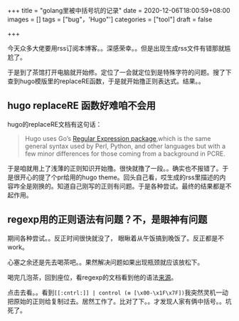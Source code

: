 +++
title = "golang里被中括号坑的记录"
date = 2020-12-06T18:00:59+08:00
images = []
tags = ["bug"，'Hugo"']
categories = ["tool"]
draft = false

+++

今天众多大佬要用rss订阅本博客。。深感荣幸。。但是出现生成rss文件有错那就尴尬了。

于是到了茶馆打开电脑就开始修。定位了一会就定位到是特殊字符的问题。搜了下查到hugo模版里的replaceRE函数，于是就开始撸正则表达式。结果。。

## hugo replaceRE 函数好难咱不会用

hugo的replaceRE文档有这句话：

> Hugo uses Go’s [Regular Expression package](https://golang.org/pkg/regexp/),which is the same general syntax used by Perl, Python, and other languages but with a few minor differences for those coming from a background in PCRE.

于是咱就用上了浅薄的正则知识开始撸。很快就撸了一段。。确实也不报错了。于是很开心的提了个pr给用的hugo theme。回头自己看，哎生成的rss里描述的内容咋全是刚换的。知道自己刚写的正则有问题。于是各种尝试。最终的结果都是不起作用。

## regexp用的正则语法有问题？不，是眼神有问题

期间各种尝试。。反正时间很快就没了， 眼瞅着从午饭搞到晚饭了。反正都是不work。

心塞之余还是先去喝茶吧。。果然解决问题如果出现瓶颈就应该放松下。

喝完几泡茶，回到座位，看regexp的文档看到他的语法[来源](https://github.com/google/re2/wiki/Syntax)。

点击去看。。看到`[[:cntrl:]] | control (≡ [\x00-\x1F\x7F])`我突然灵机一动把原始的正则给复制过去。居然工作了。比对了下。。才发现人家有俩中括号。。坑死了。
